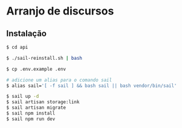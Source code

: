 # Arranjo de discursos

## Instalação

```bash
$ cd api

$ ./sail-reinstall.sh | bash 

$ cp .env.example .env

# adicione um alias para o comando sail
$ alias sail='[ -f sail ] && bash sail || bash vendor/bin/sail'

$ sail up -d
$ sail artisan storage:link
$ sail artisan migrate
$ sail npm install
$ sail npm run dev
```
